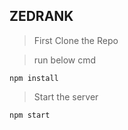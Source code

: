 ## ZEDRANK

> First Clone the Repo

> run below cmd

```
npm install
```
>Start the server
```
npm start
```
